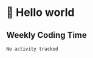 # 🍻 Hello world

## Weekly Coding Time
<!--START_SECTION:waka-->

```text
No activity tracked
```

<!--END_SECTION:waka-->
